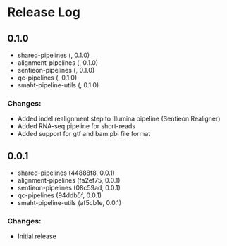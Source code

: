 # Release Log

## 0.1.0
* shared-pipelines (, 0.1.0)
* alignment-pipelines (, 0.1.0)
* sentieon-pipelines (, 0.1.0)
* qc-pipelines (, 0.1.0)
* smaht-pipeline-utils (, 0.1.0)

### Changes:
* Added indel realignment step to Illumina pipeline (Sentieon Realigner)
* Added RNA-seq pipeline for short-reads
* Added support for gtf and bam.pbi file format

## 0.0.1
* shared-pipelines (44888f8, 0.0.1)
* alignment-pipelines (fa2ef75, 0.0.1)
* sentieon-pipelines (08c59ad, 0.0.1)
* qc-pipelines (94ddb5f, 0.0.1)
* smaht-pipeline-utils (af5cb1e, 0.0.1)

### Changes:
* Initial release
